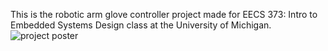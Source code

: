 This is the robotic arm glove controller project made for EECS 373: Intro to Embedded Systems Design class at the University of Michigan.
![project poster](https://github.com/karthik-sesham/Glove-Arm/assets/98133619/0e263dc5-2eb1-4f6c-aa8a-68c50c076f76)
